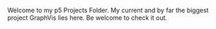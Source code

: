 Welcome to my p5 Projects Folder.
My current and by far the biggest project GraphVis lies here. 
Be welcome to check it out.
